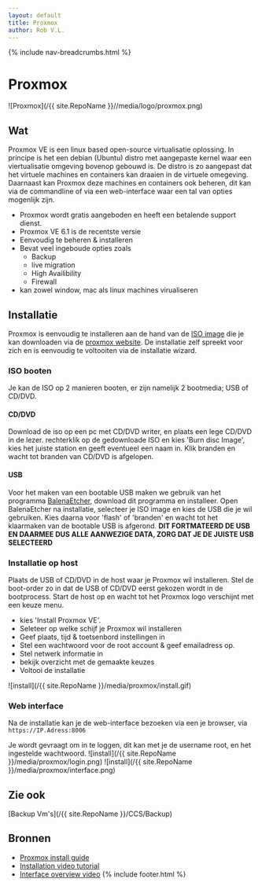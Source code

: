 ```yaml
---
layout: default
title: Proxmox
author: Rob V.L.
---
```


{% include nav-breadcrumbs.html %}



# Proxmox

![Proxmox](/{{ site.RepoName }}//media/logo/proxmox.png)


## Wat
Proxmox VE is een linux based open-source virtualisatie oplossing. In principe is het een debian (Ubuntu) distro met aangepaste kernel waar een viertualisatie omgeving bovenop gebouwd is. De distro is zo aangepast dat het virtuele machines en containers kan draaien in de virtuele omegeving. Daarnaast kan Proxmox deze machines en containers ook beheren, dit kan via de commandline of via een web-interface waar een tal van opties mogenlijk zijn. 

* Proxmox wordt gratis aangeboden en heeft een betalende support dienst.
* Proxmox VE 6.1 is de recentste versie
* Eenvoudig te beheren & installeren
* Bevat veel ingeboude opties zoals 
    * Backup
    * live migration
    * High Availibility
    * Firewall
* kan zowel window, mac als linux machines virualiseren


## Installatie 
Proxmox is eenvoudig te installeren aan de hand van de [ISO image](https://www.proxmox.com/en/downloads/category/iso-images-pve) die je kan downloaden via de [proxmox website](https://www.proxmox.com/en/). De installatie zelf spreekt voor zich en is eenvoudig te voltooiten via de installatie wizard.

### ISO booten
Je kan de ISO op 2 manieren booten, er zijn namelijk 2 bootmedia; USB of CD/DVD.

#### CD/DVD
Download de iso op een pc met CD/DVD writer, en plaats een lege CD/DVD in de lezer.
rechterklik op de gedownloade ISO en kies 'Burn disc Image', kies het juiste station en geeft eventueel een naam in.
Klik branden en wacht tot branden van CD/DVD is afgelopen.

#### USB
Voor het maken van een bootable USB maken we gebruik van het programma [BalenaEtcher](https://www.balena.io/etcher/), download dit programma en installeer.
Open BalenaEtcher na installatie, selecteer je ISO image en kies de USB die je wil gebruiken. Kies daarna voor 'flash' of 'branden' en wacht tot het klaarmaken van de bootable USB is afgerond.
__DIT FORTMATEERD DE USB EN DAARMEE DUS ALLE AANWEZIGE DATA, ZORG DAT JE DE JUISTE USB SELECTEERD__

### Installatie op host
Plaats de USB of CD/DVD in de host waar je Proxmox wil installeren. Stel de boot-order zo in dat de USB of CD/DVD eerst gekozen wordt in de bootprocess.
Start de host op en wacht tot het Proxmox logo verschijnt met een keuze menu.
* kies 'Install Proxmox VE'.
* Seleteer op welke schijf je Proxmox wil installeren
* Geef plaats, tijd & toetsenbord instellingen in
* Stel een wachtwoord voor de root account & geef emailadress op.
* Stel netwerk informatie in
* bekijk overzicht met de gemaakte keuzes
* Voltooi de installatie 

![install](/{{ site.RepoName }}/media/proxmox/install.gif)

### Web interface
Na de installatie kan je de web-interface bezoeken via een je browser, via ```https://IP.Adress:8006```

Je wordt gevraagt om in te loggen, dit kan met je de username root, en het ingestelde wachtwoord.
![install](/{{ site.RepoName }}/media/proxmox/login.png)
![install](/{{ site.RepoName }}/media/proxmox/interface.png)

## Zie ook
[Backup Vm's](/{{ site.RepoName }}/CCS/Backup)

## Bronnen 
* [Proxmox install guide](https://pve.proxmox.com/wiki/Installation)
* [Installation video tutorial](https://www.youtube.com/watch?v=I-e1_CTa4s0)
* [Interface overview video](https://www.youtube.com/watch?v=GHzMaTar0fw)
{% include footer.html %}
